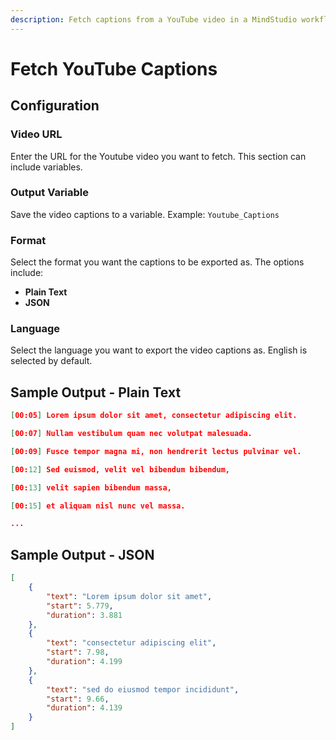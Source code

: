 ```yaml
---
description: Fetch captions from a YouTube video in a MindStudio workflow
---
```


# Fetch YouTube Captions

## Configuration&#x20;

### Video URL

Enter the URL for the Youtube video you want to fetch. This section can include variables.&#x20;

### Output Variable

Save the video captions to a variable. Example: `Youtube_Captions`

### Format

Select the format you want the captions to be exported as. The options include:

* **Plain Text**&#x20;
* **JSON**

### Language

Select the language you want to export the video captions as. English is selected by default.&#x20;

## Sample Output - Plain Text

```json
[00:05] Lorem ipsum dolor sit amet, consectetur adipiscing elit.

[00:07] Nullam vestibulum quam nec volutpat malesuada.

[00:09] Fusce tempor magna mi, non hendrerit lectus pulvinar vel.

[00:12] Sed euismod, velit vel bibendum bibendum,

[00:13] velit sapien bibendum massa,

[00:15] et aliquam nisl nunc vel massa.

...
```

## Sample Output - JSON

```json
[
    {
        "text": "Lorem ipsum dolor sit amet",
        "start": 5.779,
        "duration": 3.881
    },
    {
        "text": "consectetur adipiscing elit",
        "start": 7.98,
        "duration": 4.199
    },
    {
        "text": "sed do eiusmod tempor incididunt",
        "start": 9.66,
        "duration": 4.139
    }
]
```
